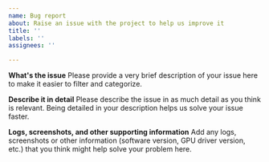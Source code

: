 ```yaml
---
name: Bug report
about: Raise an issue with the project to help us improve it
title: ''
labels: ''
assignees: ''

---
```


**What's the issue**
Please provide a very brief description of your issue here to make it easier to filter and categorize.

**Describe it in detail**
Please describe the issue in as much detail as you think is relevant. Being detailed in your description helps us solve your issue faster.

**Logs, screenshots, and other supporting information**
Add any logs, screenshots or other information (software version, GPU driver version, etc.) that you think might help solve your problem here.
